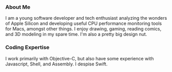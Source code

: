 
### About Me
I am a young software developer and tech enthusiast analyzing the wonders of Apple Silicon and developing useful CPU performance monitoring tools for Macs, amongst other things. I enjoy drawing, gaming, reading comics, and 3D modeling in my spare time. I'm also a pretty big design nut.

<!--I recently tested out the Apple App Store experience with a simple WatchOS app called Coin Fliporator. You can check it out [here](https://apps.apple.com/us/app/coin-fliporator/id1611054060) if you'd like.-->

### Coding Expertise
I work primarily with Objective-C, but also have some experience with Javascript, Shell, and Assembly. I despise Swift.

<!--### Support
If you would like to support me efforts, you can donate to my [Cash App.](https://cash.app/$bitespotatobacks)-->
